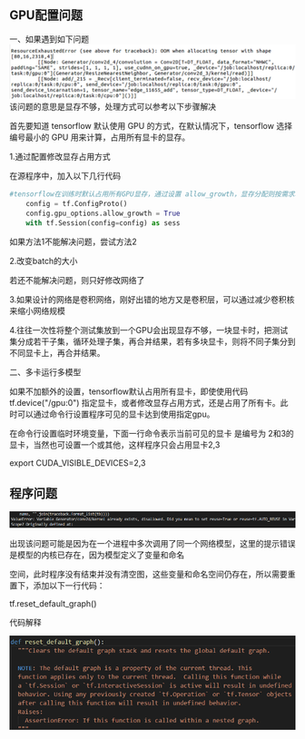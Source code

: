 ## GPU配置问题

一、如果遇到如下问题![](/deeplearning/assets/1-1.png)该问题的意思是显存不够，处理方式可以参考以下步骤解决

首先要知道 tensorflow 默认使用 GPU 的方式，在默认情况下，tensorflow 选择编号最小的 GPU 用来计算，占用所有显卡的显存。

1.通过配置修改显存占用方式

在源程序中，加入以下几行代码

```py
#tensorflow在训练时默认占用所有GPU显存，通过设置 allow_growth，显存分配则按需求增长
    config = tf.ConfigProto()
    config.gpu_options.allow_growth = True
    with tf.Session(config=config) as sess
```

如果方法1不能解决问题，尝试方法2

2.改变batch的大小

若还不能解决问题，则只好修改网络了

3.如果设计的网络是卷积网络，刚好出错的地方又是卷积层，可以通过减少卷积核来缩小网络规模

4.往往一次性将整个测试集放到一个GPU会出现显存不够，一块显卡时，把测试集分成若干子集，循环处理子集，再合并结果，若有多块显卡，则将不同子集分到不同显卡上，再合并结果。

二、多卡运行多模型

如果不加额外的设置，tensorflow默认占用所有显卡，即使使用代码 tf.device\("/gpu:0"\) 指定显卡，或者修改显存占用方式，还是占用了所有卡。此时可以通过命令行设置程序可见的显卡达到使用指定gpu。

在命令行设置临时环境变量，下面一行命令表示当前可见的显卡 是编号为 2和3的显卡，当然也可设置一个或其他，这样程序只会占用显卡2,3

export CUDA\_VISIBLE\_DEVICES=2,3

## 程序问题

![](/deeplearning/assets/1-2.png)

出现该问题可能是因为在一个进程中多次调用了同一个网络模型，这里的提示错误是模型的内核已存在，因为模型定义了变量和命名

空间，此时程序没有结束并没有清空图，这些变量和命名空间仍存在，所以需要重置下，添加以下一行代码：

tf.reset\_default\_graph\(\)

代码解释

![](/deeplearning/assets/1-3.png)

